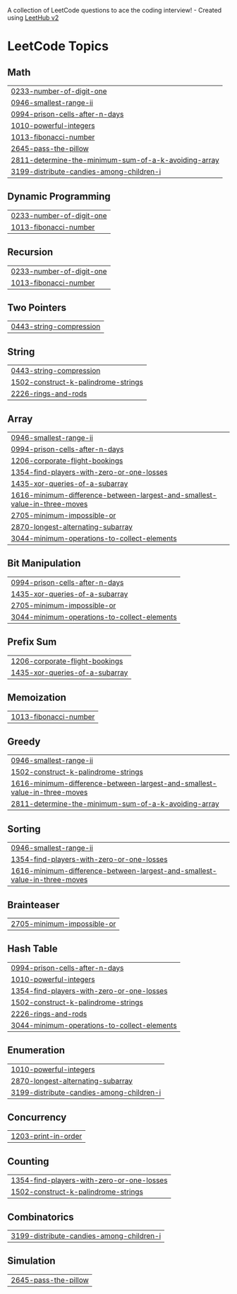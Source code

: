 A collection of LeetCode questions to ace the coding interview! - Created using [LeetHub v2](https://github.com/arunbhardwaj/LeetHub-2.0)
<!---LeetCode Topics Start-->
# LeetCode Topics
## Math
|  |
| ------- |
| [0233-number-of-digit-one](https://github.com/hamna321/Leetcode-Q-242/tree/master/0233-number-of-digit-one) |
| [0946-smallest-range-ii](https://github.com/hamna321/LeetcodeQuestions/tree/master/0946-smallest-range-ii) |
| [0994-prison-cells-after-n-days](https://github.com/hamna321/LeetcodeQuestions/tree/master/0994-prison-cells-after-n-days) |
| [1010-powerful-integers](https://github.com/hamna321/LeetcodeQuestions/tree/master/1010-powerful-integers) |
| [1013-fibonacci-number](https://github.com/hamna321/Leetcode-Q-242/tree/master/1013-fibonacci-number) |
| [2645-pass-the-pillow](https://github.com/hamna321/LeetcodeQuestions/tree/master/2645-pass-the-pillow) |
| [2811-determine-the-minimum-sum-of-a-k-avoiding-array](https://github.com/hamna321/LeetcodeQuestions/tree/master/2811-determine-the-minimum-sum-of-a-k-avoiding-array) |
| [3199-distribute-candies-among-children-i](https://github.com/hamna321/LeetcodeQuestions/tree/master/3199-distribute-candies-among-children-i) |
## Dynamic Programming
|  |
| ------- |
| [0233-number-of-digit-one](https://github.com/hamna321/Leetcode-Q-242/tree/master/0233-number-of-digit-one) |
| [1013-fibonacci-number](https://github.com/hamna321/Leetcode-Q-242/tree/master/1013-fibonacci-number) |
## Recursion
|  |
| ------- |
| [0233-number-of-digit-one](https://github.com/hamna321/Leetcode-Q-242/tree/master/0233-number-of-digit-one) |
| [1013-fibonacci-number](https://github.com/hamna321/Leetcode-Q-242/tree/master/1013-fibonacci-number) |
## Two Pointers
|  |
| ------- |
| [0443-string-compression](https://github.com/hamna321/Leetcode-Q-242/tree/master/0443-string-compression) |
## String
|  |
| ------- |
| [0443-string-compression](https://github.com/hamna321/Leetcode-Q-242/tree/master/0443-string-compression) |
| [1502-construct-k-palindrome-strings](https://github.com/hamna321/LeetcodeQuestions/tree/master/1502-construct-k-palindrome-strings) |
| [2226-rings-and-rods](https://github.com/hamna321/LeetcodeQuestions/tree/master/2226-rings-and-rods) |
## Array
|  |
| ------- |
| [0946-smallest-range-ii](https://github.com/hamna321/LeetcodeQuestions/tree/master/0946-smallest-range-ii) |
| [0994-prison-cells-after-n-days](https://github.com/hamna321/LeetcodeQuestions/tree/master/0994-prison-cells-after-n-days) |
| [1206-corporate-flight-bookings](https://github.com/hamna321/LeetcodeQuestions/tree/master/1206-corporate-flight-bookings) |
| [1354-find-players-with-zero-or-one-losses](https://github.com/hamna321/LeetcodeQuestions/tree/master/1354-find-players-with-zero-or-one-losses) |
| [1435-xor-queries-of-a-subarray](https://github.com/hamna321/Leetcode-Q-242/tree/master/1435-xor-queries-of-a-subarray) |
| [1616-minimum-difference-between-largest-and-smallest-value-in-three-moves](https://github.com/hamna321/LeetcodeQuestions/tree/master/1616-minimum-difference-between-largest-and-smallest-value-in-three-moves) |
| [2705-minimum-impossible-or](https://github.com/hamna321/LeetcodeQuestions/tree/master/2705-minimum-impossible-or) |
| [2870-longest-alternating-subarray](https://github.com/hamna321/LeetcodeQuestions/tree/master/2870-longest-alternating-subarray) |
| [3044-minimum-operations-to-collect-elements](https://github.com/hamna321/LeetcodeQuestions/tree/master/3044-minimum-operations-to-collect-elements) |
## Bit Manipulation
|  |
| ------- |
| [0994-prison-cells-after-n-days](https://github.com/hamna321/LeetcodeQuestions/tree/master/0994-prison-cells-after-n-days) |
| [1435-xor-queries-of-a-subarray](https://github.com/hamna321/Leetcode-Q-242/tree/master/1435-xor-queries-of-a-subarray) |
| [2705-minimum-impossible-or](https://github.com/hamna321/LeetcodeQuestions/tree/master/2705-minimum-impossible-or) |
| [3044-minimum-operations-to-collect-elements](https://github.com/hamna321/LeetcodeQuestions/tree/master/3044-minimum-operations-to-collect-elements) |
## Prefix Sum
|  |
| ------- |
| [1206-corporate-flight-bookings](https://github.com/hamna321/LeetcodeQuestions/tree/master/1206-corporate-flight-bookings) |
| [1435-xor-queries-of-a-subarray](https://github.com/hamna321/Leetcode-Q-242/tree/master/1435-xor-queries-of-a-subarray) |
## Memoization
|  |
| ------- |
| [1013-fibonacci-number](https://github.com/hamna321/Leetcode-Q-242/tree/master/1013-fibonacci-number) |
## Greedy
|  |
| ------- |
| [0946-smallest-range-ii](https://github.com/hamna321/LeetcodeQuestions/tree/master/0946-smallest-range-ii) |
| [1502-construct-k-palindrome-strings](https://github.com/hamna321/LeetcodeQuestions/tree/master/1502-construct-k-palindrome-strings) |
| [1616-minimum-difference-between-largest-and-smallest-value-in-three-moves](https://github.com/hamna321/LeetcodeQuestions/tree/master/1616-minimum-difference-between-largest-and-smallest-value-in-three-moves) |
| [2811-determine-the-minimum-sum-of-a-k-avoiding-array](https://github.com/hamna321/LeetcodeQuestions/tree/master/2811-determine-the-minimum-sum-of-a-k-avoiding-array) |
## Sorting
|  |
| ------- |
| [0946-smallest-range-ii](https://github.com/hamna321/LeetcodeQuestions/tree/master/0946-smallest-range-ii) |
| [1354-find-players-with-zero-or-one-losses](https://github.com/hamna321/LeetcodeQuestions/tree/master/1354-find-players-with-zero-or-one-losses) |
| [1616-minimum-difference-between-largest-and-smallest-value-in-three-moves](https://github.com/hamna321/LeetcodeQuestions/tree/master/1616-minimum-difference-between-largest-and-smallest-value-in-three-moves) |
## Brainteaser
|  |
| ------- |
| [2705-minimum-impossible-or](https://github.com/hamna321/LeetcodeQuestions/tree/master/2705-minimum-impossible-or) |
## Hash Table
|  |
| ------- |
| [0994-prison-cells-after-n-days](https://github.com/hamna321/LeetcodeQuestions/tree/master/0994-prison-cells-after-n-days) |
| [1010-powerful-integers](https://github.com/hamna321/LeetcodeQuestions/tree/master/1010-powerful-integers) |
| [1354-find-players-with-zero-or-one-losses](https://github.com/hamna321/LeetcodeQuestions/tree/master/1354-find-players-with-zero-or-one-losses) |
| [1502-construct-k-palindrome-strings](https://github.com/hamna321/LeetcodeQuestions/tree/master/1502-construct-k-palindrome-strings) |
| [2226-rings-and-rods](https://github.com/hamna321/LeetcodeQuestions/tree/master/2226-rings-and-rods) |
| [3044-minimum-operations-to-collect-elements](https://github.com/hamna321/LeetcodeQuestions/tree/master/3044-minimum-operations-to-collect-elements) |
## Enumeration
|  |
| ------- |
| [1010-powerful-integers](https://github.com/hamna321/LeetcodeQuestions/tree/master/1010-powerful-integers) |
| [2870-longest-alternating-subarray](https://github.com/hamna321/LeetcodeQuestions/tree/master/2870-longest-alternating-subarray) |
| [3199-distribute-candies-among-children-i](https://github.com/hamna321/LeetcodeQuestions/tree/master/3199-distribute-candies-among-children-i) |
## Concurrency
|  |
| ------- |
| [1203-print-in-order](https://github.com/hamna321/LeetcodeQuestions/tree/master/1203-print-in-order) |
## Counting
|  |
| ------- |
| [1354-find-players-with-zero-or-one-losses](https://github.com/hamna321/LeetcodeQuestions/tree/master/1354-find-players-with-zero-or-one-losses) |
| [1502-construct-k-palindrome-strings](https://github.com/hamna321/LeetcodeQuestions/tree/master/1502-construct-k-palindrome-strings) |
## Combinatorics
|  |
| ------- |
| [3199-distribute-candies-among-children-i](https://github.com/hamna321/LeetcodeQuestions/tree/master/3199-distribute-candies-among-children-i) |
## Simulation
|  |
| ------- |
| [2645-pass-the-pillow](https://github.com/hamna321/LeetcodeQuestions/tree/master/2645-pass-the-pillow) |
<!---LeetCode Topics End-->